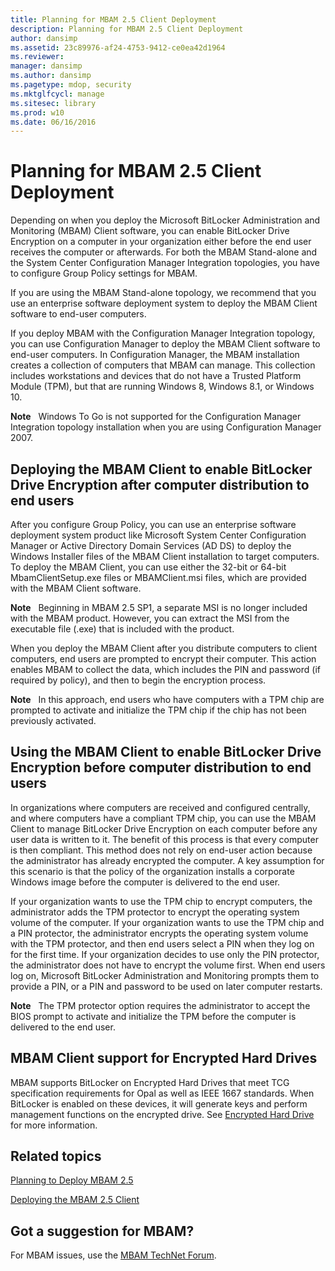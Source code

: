 ```yaml
---
title: Planning for MBAM 2.5 Client Deployment
description: Planning for MBAM 2.5 Client Deployment
author: dansimp
ms.assetid: 23c89976-af24-4753-9412-ce0ea42d1964
ms.reviewer: 
manager: dansimp
ms.author: dansimp
ms.pagetype: mdop, security
ms.mktglfcycl: manage
ms.sitesec: library
ms.prod: w10
ms.date: 06/16/2016
---
```



# Planning for MBAM 2.5 Client Deployment


Depending on when you deploy the Microsoft BitLocker Administration and Monitoring (MBAM) Client software, you can enable BitLocker Drive Encryption on a computer in your organization either before the end user receives the computer or afterwards. For both the MBAM Stand-alone and the System Center Configuration Manager Integration topologies, you have to configure Group Policy settings for MBAM.

If you are using the MBAM Stand-alone topology, we recommend that you use an enterprise software deployment system to deploy the MBAM Client software to end-user computers.

If you deploy MBAM with the Configuration Manager Integration topology, you can use Configuration Manager to deploy the MBAM Client software to end-user computers. In Configuration Manager, the MBAM installation creates a collection of computers that MBAM can manage. This collection includes workstations and devices that do not have a Trusted Platform Module (TPM), but that are running Windows 8, Windows 8.1, or Windows 10.

**Note**  
Windows To Go is not supported for the Configuration Manager Integration topology installation when you are using Configuration Manager 2007.

 

## Deploying the MBAM Client to enable BitLocker Drive Encryption after computer distribution to end users


After you configure Group Policy, you can use an enterprise software deployment system product like Microsoft System Center Configuration Manager or Active Directory Domain Services (AD DS) to deploy the Windows Installer files of the MBAM Client installation to target computers. To deploy the MBAM Client, you can use either the 32-bit or 64-bit MbamClientSetup.exe files or MBAMClient.msi files, which are provided with the MBAM Client software.

**Note**  
Beginning in MBAM 2.5 SP1, a separate MSI is no longer included with the MBAM product. However, you can extract the MSI from the executable file (.exe) that is included with the product.

 

When you deploy the MBAM Client after you distribute computers to client computers, end users are prompted to encrypt their computer. This action enables MBAM to collect the data, which includes the PIN and password (if required by policy), and then to begin the encryption process.

**Note**  
In this approach, end users who have computers with a TPM chip are prompted to activate and initialize the TPM chip if the chip has not been previously activated.

 

## Using the MBAM Client to enable BitLocker Drive Encryption before computer distribution to end users


In organizations where computers are received and configured centrally, and where computers have a compliant TPM chip, you can use the MBAM Client to manage BitLocker Drive Encryption on each computer before any user data is written to it. The benefit of this process is that every computer is then compliant. This method does not rely on end-user action because the administrator has already encrypted the computer. A key assumption for this scenario is that the policy of the organization installs a corporate Windows image before the computer is delivered to the end user.

If your organization wants to use the TPM chip to encrypt computers, the administrator adds the TPM protector to encrypt the operating system volume of the computer. If your organization wants to use the TPM chip and a PIN protector, the administrator encrypts the operating system volume with the TPM protector, and then end users select a PIN when they log on for the first time. If your organization decides to use only the PIN protector, the administrator does not have to encrypt the volume first. When end users log on, Microsoft BitLocker Administration and Monitoring prompts them to provide a PIN, or a PIN and password to be used on later computer restarts.

**Note**  
The TPM protector option requires the administrator to accept the BIOS prompt to activate and initialize the TPM before the computer is delivered to the end user.

 

## MBAM Client support for Encrypted Hard Drives


MBAM supports BitLocker on Encrypted Hard Drives that meet TCG specification requirements for Opal as well as IEEE 1667 standards. When BitLocker is enabled on these devices, it will generate keys and perform management functions on the encrypted drive. See [Encrypted Hard Drive](https://technet.microsoft.com/library/hh831627.aspx) for more information.


## Related topics


[Planning to Deploy MBAM 2.5](planning-to-deploy-mbam-25.md)

[Deploying the MBAM 2.5 Client](deploying-the-mbam-25-client.md)

 

 
## Got a suggestion for MBAM?

For MBAM issues, use the [MBAM TechNet Forum](https://social.technet.microsoft.com/Forums/home?forum=mdopmbam).




